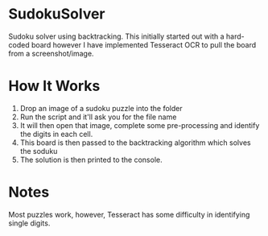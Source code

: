 # SudokuSolver
Sudoku solver using backtracking. This initially started out with a hard-coded board however I have implemented Tesseract OCR to pull the board from a screenshot/image.

# How It Works
1. Drop an image of a sudoku puzzle into the folder
1. Run the script and it'll ask you for the file name
1. It will then open that image, complete some pre-processing and identify the digits in each cell.
1. This board is then passed to the backtracking algorithm which solves the soduku
1. The solution is then printed to the console.

# Notes
Most puzzles work, however, Tesseract has some difficulty in identifying single digits.
